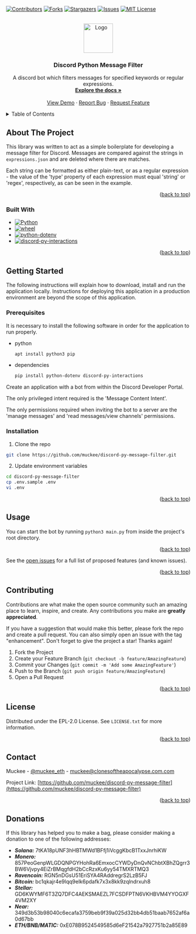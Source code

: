 <a name="readme-top"></a>



<!-- PROJECT SHIELDS -->
[![Contributors][contributors-shield]][contributors-url]
[![Forks][forks-shield]][forks-url]
[![Stargazers][stars-shield]][stars-url]
[![Issues][issues-shield]][issues-url]
[![MIT License][license-shield]][license-url]



<!-- PROJECT LOGO -->
<br />
<div align="center">
  <a href="https://github.com/muckee/discord-py-message-filter">
    <img src="images/logo.png" alt="Logo" width="80" height="80">
  </a>

<h3 align="center">Discord Python Message Filter</h3>

  <p align="center">
    A discord bot which filters messages for specified keywords or regular expressions.
    <br />
    <a href="https://github.com/muckee/discord-py-message-filter"><strong>Explore the docs »</strong></a>
    <br />
    <br />
    <a href="https://github.com/muckee/discord-py-message-filter">View Demo</a>
    ·
    <a href="https://github.com/muckee/discord-py-message-filter/issues">Report Bug</a>
    ·
    <a href="https://github.com/muckee/discord-py-message-filter/issues">Request Feature</a>
  </p>
</div>



<!-- TABLE OF CONTENTS -->
<details>
  <summary>Table of Contents</summary>
  <ol>
    <li>
      <a href="#about-the-project">About The Project</a>
      <ul>
        <li><a href="#built-with">Built With</a></li>
      </ul>
    </li>
    <li>
      <a href="#getting-started">Getting Started</a>
      <ul>
        <li><a href="#prerequisites">Prerequisites</a></li>
        <li><a href="#installation">Installation</a></li>
      </ul>
    </li>
    <li><a href="#usage">Usage</a></li>
    <li><a href="#roadmap">Roadmap</a></li>
    <li><a href="#contributing">Contributing</a></li>
    <li><a href="#license">License</a></li>
    <li><a href="#contact">Contact</a></li>
    <li><a href="#acknowledgments">Acknowledgments</a></li>
  </ol>
</details>



<!-- ABOUT THE PROJECT -->
## About The Project

This library was written to act as a simple boilerplate for developing a message filter for Discord. Messages are compared against the strings in `expressions.json` and are deleted where there are matches.

Each string can be formatted as either plain-text, or as a regular expression - the value of the 'type' property of each expression must equal 'string' or 'regex', respectively, as can be seen in the example.

<p align="right">(<a href="#readme-top">back to top</a>)</p>



### Built With

* [![Python][Python]][Python-url]
* [![wheel][wheel]][wheel-url]
* [![python-dotenv][python-dotenv]][python-dotenv-url]
* [![discord-py-interactions][discord-py-interactions]][discord-py-interactions-url]

<p align="right">(<a href="#readme-top">back to top</a>)</p>



<!-- GETTING STARTED -->
## Getting Started

The following instructions will explain how to download, install and run the application locally. Instructions for deploying this application in a production environment are beyond the scope of this application.

### Prerequisites

It is necessary to install the following software in order for the application to run properly.

* python
  ```sh
  apt install python3 pip
  ```
* dependencies
  ```sh
  pip install python-dotenv discord-py-interactions
  ```

Create an application with a bot from within the Discord Developer Portal.

The only privileged intent required is the 'Message Content Intent'.

The only permissions required when inviting the bot to a server are the 'manage messages' and 'read messages/view channels' permissions.

### Installation

1. Clone the repo
  ```sh
  git clone https://github.com/muckee/discord-py-message-filter.git
  ```
2. Update environment variables
  ```sh
  cd discord-py-message-filter
  cp .env.sample .env
  vi .env
  ```
<p align="right">(<a href="#readme-top">back to top</a>)</p>



<!-- USAGE EXAMPLES -->
## Usage

You can start the bot by running `python3 main.py` from inside the project's root directory.

<p align="right">(<a href="#readme-top">back to top</a>)</p>



<!-- ROADMAP -->

See the [open issues](https://github.com/muckee/discord-py-message-filter/issues) for a full list of proposed features (and known issues).

<p align="right">(<a href="#readme-top">back to top</a>)</p>



<!-- CONTRIBUTING -->
## Contributing

Contributions are what make the open source community such an amazing place to learn, inspire, and create. Any contributions you make are **greatly appreciated**.

If you have a suggestion that would make this better, please fork the repo and create a pull request. You can also simply open an issue with the tag "enhancement".
Don't forget to give the project a star! Thanks again!

1. Fork the Project
2. Create your Feature Branch (`git checkout -b feature/AmazingFeature`)
3. Commit your Changes (`git commit -m 'Add some AmazingFeature'`)
4. Push to the Branch (`git push origin feature/AmazingFeature`)
5. Open a Pull Request

<p align="right">(<a href="#readme-top">back to top</a>)</p>



<!-- LICENSE -->
## License

Distributed under the EPL-2.0 License. See `LICENSE.txt` for more information.

<p align="right">(<a href="#readme-top">back to top</a>)</p>



<!-- CONTACT -->
## Contact

Muckee - [@muckee_eth](https://twitter.com/muckee_eth) - muckee@clonesoftheapocalypse.com.com

Project Link: [https://github.com/muckee/discord-py-message-filter](https://github.com/muckee/discord-py-message-filter)

<p align="right">(<a href="#readme-top">back to top</a>)</p>


## Donations

If this library has helped you to make a bag, please consider making a donation to one of the following addresses:

- ***Solana:*** 7tKA18pUNF3hHBTMWd1BFfj1iVcggKbcB1TxxJnrhiKW
- ***Monero:*** 857PeoGenpWLGDQNPGYHohRa6EmxocCYWDyDnQvNChbtXBhZQgrr3BW6Vjvpy4EiZrBMqgfdH2bCcRzxKu6yy54TMXRTMQ3
- ***Ravencoin:*** RGN5nDGsU51EriSYA4RAddregrS2LzB5FJ
- ***Bitcoin:*** bc1qkajr4e9lqq9elk6pdafk7x3x8kk9zqlndrxuh8
- ***Stellar:*** GD6KWYMF6T3ZQ7DFC4AEKSMAEZL7FCSDFPTN6VKHBVM4YYOGXF4VM2XY
- ***Near:*** 349d3b53b98040c6ecafa3759beb9f39a025d32bb4db51baab7652af6a0d67bb
- ***ETH/BNB/MATIC:*** 0xE078B9524549585d6eF21542a7927751b2a85E89


<!-- MARKDOWN LINKS & IMAGES -->
<!-- https://www.markdownguide.org/basic-syntax/#reference-style-links -->
[contributors-shield]: https://img.shields.io/github/contributors/muckee/discord-py-message-filter.svg?style=for-the-badge
[contributors-url]: https://github.com/muckee/discord-py-message-filter/graphs/contributors
[forks-shield]: https://img.shields.io/github/forks/muckee/discord-py-message-filter.svg?style=for-the-badge
[forks-url]: https://github.com/muckee/discord-py-message-filter/network/members
[stars-shield]: https://img.shields.io/github/stars/muckee/discord-py-message-filter.svg?style=for-the-badge
[stars-url]: https://github.com/muckee/discord-py-message-filter/stargazers
[issues-shield]: https://img.shields.io/github/issues/muckee/discord-py-message-filter.svg?style=for-the-badge
[issues-url]: https://github.com/muckee/discord-py-message-filter/issues
[license-shield]: https://img.shields.io/github/license/muckee/discord-py-message-filter.svg?style=for-the-badge
[license-url]: https://github.com/muckee/discord-py-message-filter/blob/master/LICENSE.txt
[product-screenshot]: images/screenshot.png
[Python]: https://img.shields.io/github/pipenv/locked/python-version/muckee/discord-py-message-filter
[Python-url]: https://www.python.org/
[wheel]: https://img.shields.io/github/pipenv/locked/dependency-version/muckee/discord-py-message-filter/wheel
[wheel-url]: https://pythonwheels.com/
[python-dotenv]: https://img.shields.io/github/pipenv/locked/dependency-version/muckee/discord-py-message-filter/python-dotenv
[python-dotenv-url]: https://pypi.org/project/python-dotenv/
[discord-py-interactions]: https://img.shields.io/github/pipenv/locked/dependency-version/muckee/discord-py-message-filter/discord-py-interactions
[discord-py-interactions-url]: https://pypi.org/project/discord-py-interactions/
